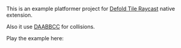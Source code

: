 This is an example platformer project for [Defold Tile Raycast](https://github.com/selimanac/defold-tile-raycast) native extension.

Also it use [DAABBCC](https://github.com/selimanac/DAABBCC) for collisions.

Play the example here: 